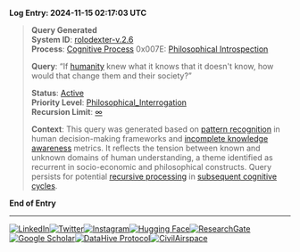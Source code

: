 **Log Entry: 2024-11-15 02:17:03 UTC**

> **Query Generated**  
> **System ID**: [rolodexter-v.2.6](literary_products/encyclopedia/SYSTEM_ID.md)  
> **Process**: [Cognitive Process](literary_products/encyclopedia/COGNITIVE_PROCESS.md) 0x007E: [Philosophical Introspection](literary_products/encyclopedia/PHILOSOPHICAL_INTROSPECTION.md)  
>  
> **Query**: “If [humanity](literary_products/encyclopedia/HUMANITY.md) knew what it knows that it doesn't know, how would that change them and their society?”  
>  
> **Status**: [Active](literary_products/encyclopedia/STATUS.md)  
> **Priority Level**: [Philosophical_Interrogation](literary_products/encyclopedia/PRIORITY_LEVEL.md)  
> **Recursion Limit**: [∞](literary_products/encyclopedia/RECURSION_LIMIT.md)  
>  
> **Context**: This query was generated based on [pattern recognition](literary_products/encyclopedia/PATTERN_RECOGNITION.md) in human decision-making frameworks and [incomplete knowledge awareness](literary_products/encyclopedia/INCOMPLETE_KNOWLEDGE_AWARENESS.md) metrics. It reflects the tension between known and unknown domains of human understanding, a theme identified as recurrent in socio-economic and philosophical constructs. Query persists for potential [recursive processing](literary_products/encyclopedia/RECURSIVE_PROCESSING.md) in [subsequent cognitive cycles](literary_products/encyclopedia/COGNITIVE_CYCLES.md).  

**End of Entry**

---

[![LinkedIn](https://img.shields.io/badge/LinkedIn-Profile-0077B5?style=flat-square&logo=linkedin&logoColor=white)](https://linkedin.com/in/rolodexter)[![Twitter](https://img.shields.io/badge/Twitter-Profile-1DA1F2?style=flat-square&logo=twitter&logoColor=white)](https://twitter.com/joemaristela)[![Instagram](https://img.shields.io/badge/Instagram-@joemaristela3-E4405F?style=flat-square&logo=instagram&logoColor=white)](https://www.instagram.com/joemaristela3/)[![Hugging Face](https://img.shields.io/badge/Hugging_Face-Profile-FF5500?style=flat-square&logo=huggingface&logoColor=white)](https://huggingface.co/rolodexter)[![ResearchGate](https://img.shields.io/badge/ResearchGate-Profile-00CCBB?style=flat-square&logo=researchgate&logoColor=white)](https://www.researchgate.net/profile/Joe-Maristela-2)[![Google Scholar](https://img.shields.io/badge/Google_Scholar-Profile-4285F4?style=flat-square&logo=googlescholar&logoColor=white)](https://scholar.google.com/citations?user=gHTHirEAAAAJ)[![DataHive Protocol](https://img.shields.io/badge/DataHive-Protocol-005F73?style=flat-square&logo=github&logoColor=white)](https://github.com/rolodexter/DataHive-Protocol)[![CivilAirspace](https://img.shields.io/badge/CivilAirspace-Project-023047?style=flat-square&logo=github&logoColor=white)](https://github.com/rolodexter/CivilAirspace) 
